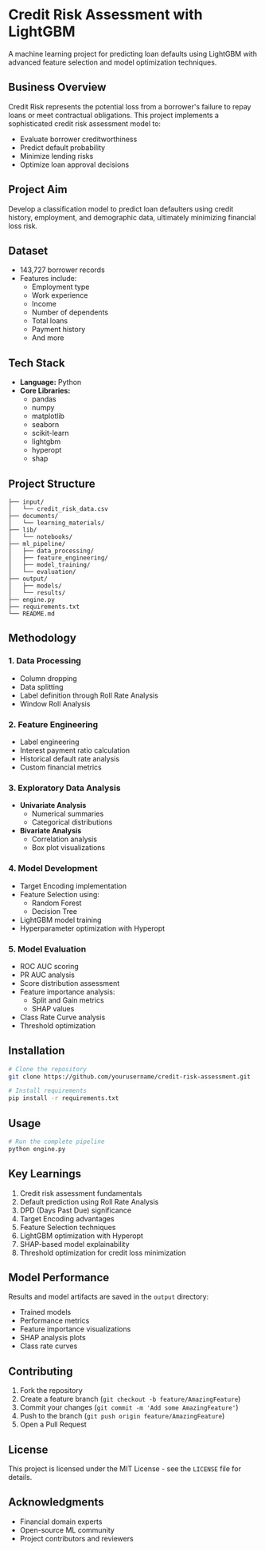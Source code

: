# Credit Risk Assessment with LightGBM

A machine learning project for predicting loan defaults using LightGBM with advanced feature selection and model optimization techniques.

## Business Overview

Credit Risk represents the potential loss from a borrower's failure to repay loans or meet contractual obligations. This project implements a sophisticated credit risk assessment model to:
- Evaluate borrower creditworthiness
- Predict default probability
- Minimize lending risks
- Optimize loan approval decisions

## Project Aim

Develop a classification model to predict loan defaulters using credit history, employment, and demographic data, ultimately minimizing financial loss risk.

## Dataset

- 143,727 borrower records
- Features include:
  - Employment type
  - Work experience
  - Income
  - Number of dependents
  - Total loans
  - Payment history
  - And more

## Tech Stack

- **Language:** Python
- **Core Libraries:**
  - pandas
  - numpy
  - matplotlib
  - seaborn
  - scikit-learn
  - lightgbm
  - hyperopt
  - shap

## Project Structure

```
├── input/
│   └── credit_risk_data.csv
├── documents/
│   └── learning_materials/
├── lib/
│   └── notebooks/
├── ml_pipeline/
│   ├── data_processing/
│   ├── feature_engineering/
│   ├── model_training/
│   └── evaluation/
├── output/
│   ├── models/
│   └── results/
├── engine.py
├── requirements.txt
└── README.md
```

## Methodology

### 1. Data Processing
- Column dropping
- Data splitting
- Label definition through Roll Rate Analysis
- Window Roll Analysis

### 2. Feature Engineering
- Label engineering
- Interest payment ratio calculation
- Historical default rate analysis
- Custom financial metrics

### 3. Exploratory Data Analysis
- **Univariate Analysis**
  - Numerical summaries
  - Categorical distributions
- **Bivariate Analysis**
  - Correlation analysis
  - Box plot visualizations

### 4. Model Development
- Target Encoding implementation
- Feature Selection using:
  - Random Forest
  - Decision Tree
- LightGBM model training
- Hyperparameter optimization with Hyperopt

### 5. Model Evaluation
- ROC AUC scoring
- PR AUC analysis
- Score distribution assessment
- Feature importance analysis:
  - Split and Gain metrics
  - SHAP values
- Class Rate Curve analysis
- Threshold optimization

## Installation

```bash
# Clone the repository
git clone https://github.com/yourusername/credit-risk-assessment.git

# Install requirements
pip install -r requirements.txt
```

## Usage

```bash
# Run the complete pipeline
python engine.py
```

## Key Learnings

1. Credit risk assessment fundamentals
2. Default prediction using Roll Rate Analysis
3. DPD (Days Past Due) significance
4. Target Encoding advantages
5. Feature Selection techniques
6. LightGBM optimization with Hyperopt
7. SHAP-based model explainability
8. Threshold optimization for credit loss minimization

## Model Performance

Results and model artifacts are saved in the `output` directory:
- Trained models
- Performance metrics
- Feature importance visualizations
- SHAP analysis plots
- Class rate curves

## Contributing

1. Fork the repository
2. Create a feature branch (`git checkout -b feature/AmazingFeature`)
3. Commit your changes (`git commit -m 'Add some AmazingFeature'`)
4. Push to the branch (`git push origin feature/AmazingFeature`)
5. Open a Pull Request

## License

This project is licensed under the MIT License - see the `LICENSE` file for details.

## Acknowledgments

- Financial domain experts
- Open-source ML community
- Project contributors and reviewers
